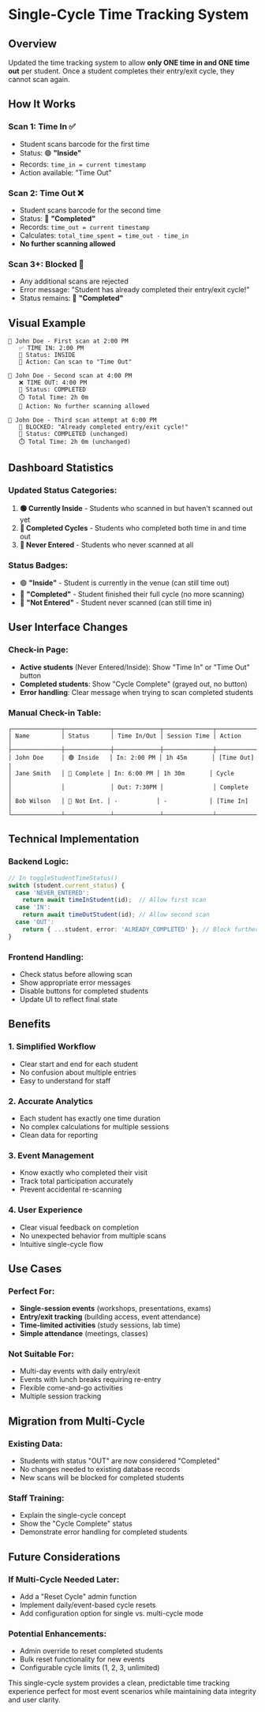 # Single-Cycle Time Tracking System

## Overview
Updated the time tracking system to allow **only ONE time in and ONE time out** per student. Once a student completes their entry/exit cycle, they cannot scan again.

## How It Works

### **Scan 1: Time In** ✅
- Student scans barcode for the first time
- Status: 🟢 **"Inside"**
- Records: `time_in = current timestamp`
- Action available: "Time Out"

### **Scan 2: Time Out** ❌
- Student scans barcode for the second time
- Status: 🔵 **"Completed"**
- Records: `time_out = current timestamp`
- Calculates: `total_time_spent = time_out - time_in`
- **No further scanning allowed**

### **Scan 3+: Blocked** 🚫
- Any additional scans are rejected
- Error message: "Student has already completed their entry/exit cycle!"
- Status remains: 🔵 **"Completed"**

## Visual Example

```
👤 John Doe - First scan at 2:00 PM
   ✅ TIME IN: 2:00 PM
   📍 Status: INSIDE
   🎯 Action: Can scan to "Time Out"

👤 John Doe - Second scan at 4:00 PM  
   ❌ TIME OUT: 4:00 PM
   📍 Status: COMPLETED
   ⏱️ Total Time: 2h 0m
   🚫 Action: No further scanning allowed

👤 John Doe - Third scan attempt at 6:00 PM
   🚫 BLOCKED: "Already completed entry/exit cycle!"
   📍 Status: COMPLETED (unchanged)
   ⏱️ Total Time: 2h 0m (unchanged)
```

## Dashboard Statistics

### **Updated Status Categories:**
1. **🟢 Currently Inside** - Students who scanned in but haven't scanned out yet
2. **🔵 Completed Cycles** - Students who completed both time in and time out
3. **🔴 Never Entered** - Students who never scanned at all

### **Status Badges:**
- 🟢 **"Inside"** - Student is currently in the venue (can still time out)
- 🔵 **"Completed"** - Student finished their full cycle (no more scanning)
- 🔴 **"Not Entered"** - Student never scanned (can still time in)

## User Interface Changes

### **Check-in Page:**
- **Active students** (Never Entered/Inside): Show "Time In" or "Time Out" button
- **Completed students**: Show "Cycle Complete" (grayed out, no button)
- **Error handling**: Clear message when trying to scan completed students

### **Manual Check-in Table:**
```
┌──────────────┬─────────────┬─────────────┬──────────────┬─────────────┐
│ Name         │ Status      │ Time In/Out │ Session Time │ Action      │
├──────────────┼─────────────┼─────────────┼──────────────┼─────────────┤
│ John Doe     │ 🟢 Inside   │ In: 2:00 PM │ 1h 45m       │ [Time Out]  │
│ Jane Smith   │ 🔵 Complete │ In: 6:00 PM │ 1h 30m       │ Cycle       │
│              │             │ Out: 7:30PM │              │ Complete    │
│ Bob Wilson   │ 🔴 Not Ent. │ -           │ -            │ [Time In]   │
└──────────────┴─────────────┴─────────────┴──────────────┴─────────────┘
```

## Technical Implementation

### **Backend Logic:**
```typescript
// In toggleStudentTimeStatus()
switch (student.current_status) {
  case 'NEVER_ENTERED':
    return await timeInStudent(id);  // Allow first scan
  case 'IN':
    return await timeOutStudent(id); // Allow second scan
  case 'OUT':
    return { ...student, error: 'ALREADY_COMPLETED' }; // Block further scans
}
```

### **Frontend Handling:**
- Check status before allowing scan
- Show appropriate error messages
- Disable buttons for completed students
- Update UI to reflect final state

## Benefits

### **1. Simplified Workflow**
- Clear start and end for each student
- No confusion about multiple entries
- Easy to understand for staff

### **2. Accurate Analytics**
- Each student has exactly one time duration
- No complex calculations for multiple sessions
- Clean data for reporting

### **3. Event Management**
- Know exactly who completed their visit
- Track total participation accurately
- Prevent accidental re-scanning

### **4. User Experience**
- Clear visual feedback on completion
- No unexpected behavior from multiple scans
- Intuitive single-cycle flow

## Use Cases

### **Perfect For:**
- **Single-session events** (workshops, presentations, exams)
- **Entry/exit tracking** (building access, event attendance)
- **Time-limited activities** (study sessions, lab time)
- **Simple attendance** (meetings, classes)

### **Not Suitable For:**
- Multi-day events with daily entry/exit
- Events with lunch breaks requiring re-entry
- Flexible come-and-go activities
- Multiple session tracking

## Migration from Multi-Cycle

### **Existing Data:**
- Students with status "OUT" are now considered "Completed"
- No changes needed to existing database records
- New scans will be blocked for completed students

### **Staff Training:**
- Explain the single-cycle concept
- Show the "Cycle Complete" status
- Demonstrate error handling for completed students

## Future Considerations

### **If Multi-Cycle Needed Later:**
- Add a "Reset Cycle" admin function
- Implement daily/event-based cycle resets
- Add configuration option for single vs. multi-cycle mode

### **Potential Enhancements:**
- Admin override to reset completed students
- Bulk reset functionality for new events
- Configurable cycle limits (1, 2, 3, unlimited)

This single-cycle system provides a clean, predictable time tracking experience perfect for most event scenarios while maintaining data integrity and user clarity.
